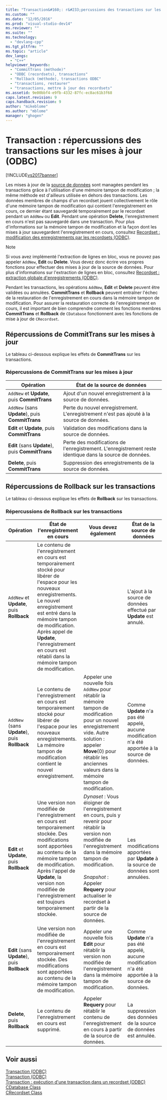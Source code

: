```yaml
---
title: "Transaction&#160;: r&#233;percussions des transactions sur les mises &#224; jour (ODBC) | Microsoft Docs"
ms.custom: ""
ms.date: "12/05/2016"
ms.prod: "visual-studio-dev14"
ms.reviewer: ""
ms.suite: ""
ms.technology: 
  - "devlang-cpp"
ms.tgt_pltfrm: ""
ms.topic: "article"
dev_langs: 
  - "C++"
helpviewer_keywords: 
  - "CommitTrans (méthode)"
  - "ODBC (recordsets), transactions"
  - "Rollback (méthode), transactions ODBC"
  - "transactions, restaurer"
  - "transactions, mettre à jour des recordsets"
ms.assetid: 9e00bbf4-e9fb-4332-87fc-ec8ac61b3f68
caps.latest.revision: 9
caps.handback.revision: 9
author: "mikeblome"
ms.author: "mblome"
manager: "ghogen"
---
```

# Transaction&#160;: r&#233;percussions des transactions sur les mises &#224; jour (ODBC)
[!INCLUDE[vs2017banner](../../assembler/inline/includes/vs2017banner.md)]

Les mises à jour de la [source de données](../../data/odbc/data-source-odbc.md) sont managées pendant les transactions grâce à l'utilisation d'une mémoire tampon de modification ; la même méthode est d'ailleurs utilisée en dehors des transactions.  Les données membres de champs d'un recordset jouent collectivement le rôle d'une mémoire tampon de modification qui contient l'enregistrement en cours, ce dernier étant sauvegardé temporairement par le recordset pendant un `AddNew` ou **Edit**.  Pendant une opération **Delete**, l'enregistrement en cours n'est pas sauvegardé dans une transaction.  Pour plus d'informations sur la mémoire tampon de modification et la façon dont les mises à jour sauvegardent l'enregistrement en cours, consultez [Recordset : modification des enregistrements par les recordsets \(ODBC\)](../../data/odbc/recordset-how-recordsets-update-records-odbc.md).  
  
> [!NOTE]
>  Si vous avez implémenté l'extraction de lignes en bloc, vous ne pouvez pas appeler `AddNew`, **Edit** ou **Delete**.  Vous devez donc écrire vos propres fonctions pour effectuer des mises à jour de la source de données.  Pour plus d'informations sur l'extraction de lignes en bloc, consultez [Recordset : extraction globale d'enregistrements \(ODBC\)](../../data/odbc/recordset-fetching-records-in-bulk-odbc.md).  
  
 Pendant les transactions, les opérations `AddNew`, **Edit** et **Delete** peuvent être validées ou annulées.  **CommitTrans** et **Rollback** peuvent entraîner l'échec de la restauration de l'enregistrement en cours dans la mémoire tampon de modification.  Pour assurer la restauration correcte de l'enregistrement en cours, il est important de bien comprendre comment les fonctions membres **CommitTrans** et **Rollback** de `CDatabase` fonctionnent avec les fonctions de mise à jour de `CRecordset`.  
  
##  <a name="_core_how_committrans_affects_updates"></a> Répercussions de CommitTrans sur les mises à jour  
 Le tableau ci\-dessous explique les effets de **CommitTrans** sur les transactions.  
  
### Répercussions de CommitTrans sur les mises à jour  
  
|Opération|État de la source de données|  
|---------------|----------------------------------|  
|`AddNew` et **Update**, puis **CommitTrans**|Ajout d'un nouvel enregistrement à la source de données.|  
|`AddNew` \(sans **Update**\), puis **CommitTrans**|Perte du nouvel enregistrement.  L'enregistrement n'est pas ajouté à la source de données.|  
|**Edit** et **Update**, puis **CommitTrans**|Validation des modifications dans la source de données.|  
|**Edit** \(sans **Update**\), puis **CommitTrans**|Perte des modifications de l'enregistrement.  L'enregistrement reste identique dans la source de données.|  
|**Delete**, puis **CommitTrans**|Suppression des enregistrements de la source de données.|  
  
##  <a name="_core_how_rollback_affects_updates"></a> Répercussions de Rollback sur les transactions  
 Le tableau ci\-dessous explique les effets de **Rollback** sur les transactions.  
  
### Répercussions de Rollback sur les transactions  
  
|Opération|État de l'enregistrement en cours|Vous devez également|État de la source de données|  
|---------------|---------------------------------------|--------------------------|----------------------------------|  
|`AddNew` et **Update**, puis **Rollback**|Le contenu de l'enregistrement en cours est temporairement stocké pour libérer de l'espace pour les nouveaux enregistrements.  Le nouvel enregistrement est entré dans la mémoire tampon de modification.  Après appel de **Update**, l'enregistrement en cours est rétabli dans la mémoire tampon de modification.||L'ajout à la source de données effectué par **Update** est annulé.|  
|`AddNew` \(sans **Update**\), puis **Rollback**|Le contenu de l'enregistrement en cours est temporairement stocké pour libérer de l'espace pour les nouveaux enregistrements.  La mémoire tampon de modification contient le nouvel enregistrement.|Appeler une nouvelle fois `AddNew` pour rétablir la mémoire tampon de modification pour un nouvel enregistrement vide.  Autre solution : appeler **Move**\(0\) pour rétablir les anciennes valeurs dans la mémoire tampon de modification.|Comme **Update** n'a pas été appelé, aucune modification n'a été apportée à la source de données.|  
|**Edit** et **Update**, puis **Rollback**|Une version non modifiée de l'enregistrement en cours est temporairement stockée.  Des modifications sont apportées au contenu de la mémoire tampon de modification.  Après l'appel de **Update**, la version non modifiée de l'enregistrement est toujours temporairement stockée.|*Dynaset* : Vous éloigner de l'enregistrement en cours, puis y revenir pour rétablir la version non modifiée de l'enregistrement dans la mémoire tampon de modification.<br /><br /> *Snapshot* : Appeler **Requery** pour actualiser le recordset à partir de la source de données.|Les modifications apportées par **Update** à la source de données sont annulées.|  
|**Edit** \(sans **Update**\), puis **Rollback**|Une version non modifiée de l'enregistrement en cours est temporairement stockée.  Des modifications sont apportées au contenu de la mémoire tampon de modification.|Appeler une nouvelle fois **Edit** pour rétablir la version non modifiée de l'enregistrement dans la mémoire tampon de modification.|Comme **Update** n'a pas été appelé, aucune modification n'a été apportée à la source de données.|  
|**Delete**, puis **Rollback**|Le contenu de l'enregistrement en cours est supprimé.|Appeler **Requery** pour rétablir le contenu de l'enregistrement en cours à partir de la source de données.|La suppression des données de la source de données est annulée.|  
  
## Voir aussi  
 [Transaction \(ODBC\)](../../data/odbc/transaction-odbc.md)   
 [Transaction \(ODBC\)](../../data/odbc/transaction-odbc.md)   
 [Transaction : exécution d'une transaction dans un recordset \(ODBC\)](../../data/odbc/transaction-performing-a-transaction-in-a-recordset-odbc.md)   
 [CDatabase Class](../../mfc/reference/cdatabase-class.md)   
 [CRecordset Class](../../mfc/reference/crecordset-class.md)